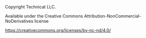 Copyright Technicat LLC.

Available under the Creative Commons Attribution-NonCommercial-NoDerivatives license

https://creativecommons.org/licenses/by-nc-nd/4.0/
